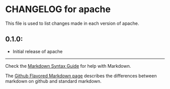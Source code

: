 # CHANGELOG for apache

This file is used to list changes made in each version of apache.

## 0.1.0:

* Initial release of apache

- - - 
Check the [Markdown Syntax Guide](http://daringfireball.net/projects/markdown/syntax) for help with Markdown.

The [Github Flavored Markdown page](http://github.github.com/github-flavored-markdown/) describes the differences between markdown on github and standard markdown.
